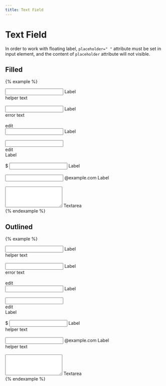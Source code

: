 ```yaml
---
title: Text Field
---
```


# Text Field

In order to work with floating label, `placeholder=" "` attribute must be set in input element, and the content of `placeholder` attribute will not visible.

## Filled

{% example %}
<div class="text-field text-field--filled">
  <div class="text-field__container">
    <input class="text-field__input" type="text" name="" value="" placeholder=" ">
    <label class="text-field__label">Label</label>
  </div>
  <div class="text-field__helper-text">
    helper text
  </div>
</div>

<br>

<div class="text-field text-field--filled text-field--error">
  <div class="text-field__container">
    <input class="text-field__input" type="text" name="" value="" placeholder=" ">
    <label class="text-field__label">Label</label>
  </div>
  <div class="text-field__helper-text">
    error text
  </div>
</div>

<br>

<div class="text-field text-field--filled text-field--with-leading-icon">
  <div class="text-field__container">
    <div class="text-field__leading-icon">
      <span class="material-icons">edit</span>
    </div>
    <input class="text-field__input" type="text" name="" value="" placeholder=" ">
    <label class="text-field__label">Label</label>
  </div>
</div>

<br>

<div class="text-field text-field--filled text-field--with-trailing-icon">
  <div class="text-field__container">
    <input class="text-field__input" type="text" name="" value="" placeholder=" ">
    <div class="text-field__trailing-icon">
      <span class="material-icons">edit</span>
    </div>
    <label class="text-field__label">Label</label>
  </div>
</div>

<br>

<div class="text-field text-field--filled text-field--with-prefix-text">
  <div class="text-field__container">
    <label class="text-field__prefix-text">
      $
    </label>
    <input class="text-field__input" type="text" name="" value="" placeholder=" ">
    <label class="text-field__label">Label</label>
  </div>
</div>

<br>

<div class="text-field text-field--filled text-field--with-suffix-text">
  <div class="text-field__container">
    <input class="text-field__input" type="text" name="" value="" placeholder=" " class="text-align-right">
    <label class="text-field__suffix-text">
      @example.com
    </label>
    <label class="text-field__label">Label</label>
  </div>
</div>

<br>

<div class="text-field text-field--filled">
  <div class="text-field__container">
    <textarea class="text-field__input" placeholder=" " rows="4"></textarea>
    <label class="text-field__label">Textarea</label>
  </div>
</div>
{% endexample %}

## Outlined

{% example %}
<div class="text-field text-field--outlined">
  <div class="text-field__container">
    <input class="text-field__input" type="text" name="" value="" placeholder=" ">
    <label class="text-field__label">Label</label>
  </div>
  <div class="text-field__helper-text">
    helper text
  </div>
</div>

<br>

<div class="text-field text-field--outlined text-field--error">
  <div class="text-field__container">
    <input class="text-field__input" type="text" name="" value="" placeholder=" ">
    <label class="text-field__label">Label</label>
  </div>
  <div class="text-field__helper-text">
    error text
  </div>
</div>

<br>

<div class="text-field text-field--outlined text-field--with-leading-icon">
  <div class="text-field__container">
    <div class="text-field__leading-icon">
      <span class="material-icons">edit</span>
    </div>
    <input class="text-field__input" type="text" name="" value="" placeholder=" ">
    <label class="text-field__label">Label</label>
  </div>
</div>

<br>

<div class="text-field text-field--outlined text-field--with-trailing-icon">
  <div class="text-field__container">
    <input class="text-field__input" type="text" name="" value="" placeholder=" ">
    <div class="text-field__trailing-icon">
      <span class="material-icons">edit</span>
    </div>
    <label class="text-field__label">Label</label>
  </div>
</div>

<br>

<div class="text-field text-field--outlined text-field--with-prefix-text">
  <div class="text-field__container">
    <label class="text-field__prefix-text">
      $
    </label>
    <input class="text-field__input" type="text" name="" value="" placeholder=" ">
    <label class="text-field__label">Label</label>
  </div>
  <div class="text-field__helper-text">
    helper text
  </div>
</div>

<br>

<div class="text-field text-field--outlined text-field--with-suffix-text">
  <div class="text-field__container">
    <input class="text-field__input" type="text" name="" value="" placeholder=" " class="text-align-right">
    <label class="text-field__suffix-text">
      @example.com
    </label>
    <label class="text-field__label">Label</label>
  </div>
  <div class="text-field__helper-text">
    helper text
  </div>
</div>

<br>

<div class="text-field text-field--outlined">
  <div class="text-field__container">
    <textarea class="text-field__input" placeholder=" " rows="4"></textarea>
    <label class="text-field__label">Textarea</label>
  </div>
</div>
{% endexample %}
